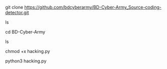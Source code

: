 git clone https://github.com/bdcyberarmy/BD-Cyber-Army_Source-coding-detector.git


ls

cd BD-Cyber-Army

ls

chmod +x hacking.py

python3 hacking.py
